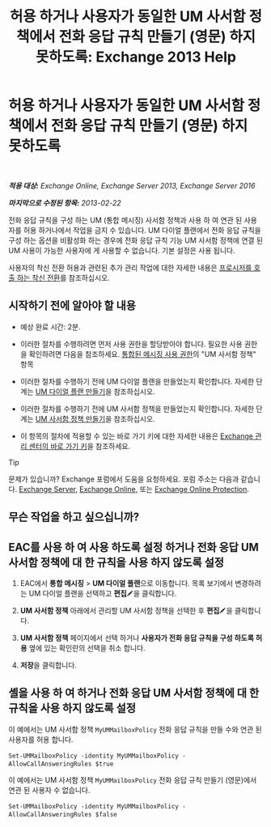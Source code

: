 ﻿---
title: '허용 하거나 사용자가 동일한 UM 사서함 정책에서 전화 응답 규칙 만들기 (영문) 하지 못하도록: Exchange 2013 Help'
TOCTitle: 허용 하거나 사용자가 동일한 UM 사서함 정책에서 전화 응답 규칙 만들기 (영문) 하지 못하도록
ms:assetid: e44acaa6-d5a8-41e8-94aa-100be0bd6391
ms:mtpsurl: https://technet.microsoft.com/ko-kr/library/Dd351209(v=EXCHG.150)
ms:contentKeyID: 50556098
ms.date: 05/22/2018
mtps_version: v=EXCHG.150
ms.translationtype: MT
---

# 허용 하거나 사용자가 동일한 UM 사서함 정책에서 전화 응답 규칙 만들기 (영문) 하지 못하도록

 

_**적용 대상:** Exchange Online, Exchange Server 2013, Exchange Server 2016_

_**마지막으로 수정된 항목:** 2013-02-22_

전화 응답 규칙을 구성 하는 UM (통합 메시징) 사서함 정책과 사용 하 여 연관 된 사용자를 허용 하거나에서 작업을 금지 수 있습니다. UM 다이얼 플랜에서 전화 응답 규칙을 구성 하는 옵션을 비활성화 하는 경우에 전화 응답 규칙 기능 UM 사서함 정책에 연결 된 UM 사용이 가능한 사용자에 게 사용할 수 없습니다. 기본 설정은 사용 됩니다.

사용자의 착신 전환 허용과 관련된 추가 관리 작업에 대한 자세한 내용은 [프로시저를 호출 하는 착신 전환](forwarding-calls-procedures-exchange-2013-help.md)를 참조하십시오.

## 시작하기 전에 알아야 할 내용

  - 예상 완료 시간: 2분.

  - 이러한 절차를 수행하려면 먼저 사용 권한을 할당받아야 합니다. 필요한 사용 권한을 확인하려면 다음을 참조하세요. [통합된 메시징 사용 권한](unified-messaging-permissions-exchange-2013-help.md)의 "UM 사서함 정책" 항목

  - 이러한 절차를 수행하기 전에 UM 다이얼 플랜을 만들었는지 확인합니다. 자세한 단계는 [UM 다이얼 플랜 만들기](create-a-um-dial-plan-exchange-2013-help.md)을 참조하십시오.

  - 이러한 절차를 수행하기 전에 UM 사서함 정책을 만들었는지 확인합니다. 자세한 단계는 [UM 사서함 정책 만들기](create-a-um-mailbox-policy-exchange-2013-help.md)을 참조하십시오.

  - 이 항목의 절차에 적용할 수 있는 바로 가기 키에 대한 자세한 내용은 [Exchange 관리 센터의 바로 가기 키](keyboard-shortcuts-in-the-exchange-admin-center-exchange-online-protection-help.md)을 참조하세요.


> [!TIP]
> 문제가 있습니까? Exchange 포럼에서 도움을 요청하세요. 포럼 주소는 다음과 같습니다. <A href="https://go.microsoft.com/fwlink/p/?linkid=60612">Exchange Server</A>, <A href="https://go.microsoft.com/fwlink/p/?linkid=267542">Exchange Online</A>, 또는 <A href="https://go.microsoft.com/fwlink/p/?linkid=285351">Exchange Online Protection</A>.



## 무슨 작업을 하고 싶으십니까?

## EAC를 사용 하 여 사용 하도록 설정 하거나 전화 응답 UM 사서함 정책에 대 한 규칙을 사용 하지 않도록 설정

1.  EAC에서 **통합 메시징** \> **UM 다이얼 플랜**으로 이동합니다. 목록 보기에서 변경하려는 UM 다이얼 플랜을 선택하고 **편집**![편집 아이콘](images/JJ218640.6f53ccb2-1f13-4c02-bea0-30690e6ea71d(EXCHG.150).gif "편집 아이콘")을 클릭합니다.

2.  **UM 사서함 정책** 아래에서 관리할 UM 사서함 정책을 선택한 후 **편집**![편집 아이콘](images/JJ218640.6f53ccb2-1f13-4c02-bea0-30690e6ea71d(EXCHG.150).gif "편집 아이콘")을 클릭합니다.

3.  **UM 사서함 정책** 페이지에서 선택 하거나 **사용자가 전화 응답 규칙을 구성 하도록 허용** 옆에 있는 확인란의 선택을 취소 합니다.

4.  **저장**을 클릭합니다.

## 셸을 사용 하 여 하거나 전화 응답 UM 사서함 정책에 대 한 규칙을 사용 하지 않도록 설정

이 예에서는 UM 사서함 정책 `MyUMMailboxPolicy` 전화 응답 규칙을 만들 수와 연관 된 사용자를 허용 합니다.

    Set-UMMailboxPolicy -identity MyUMMailboxPolicy -AllowCallAnsweringRules $true

이 예에서는 UM 사서함 정책 `MyUMMailboxPolicy` 전화 응답 규칙 만들기 (영문)에서 연관 된 사용자 수 없습니다.

    Set-UMMailboxPolicy -identity MyUMMailboxPolicy -AllowCallAnsweringRules $false

